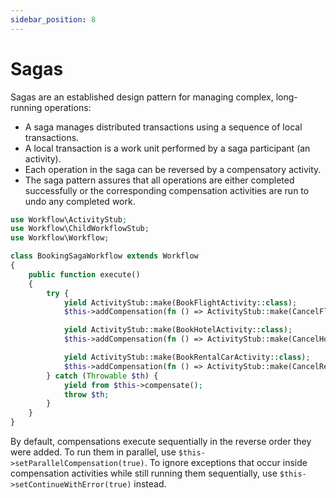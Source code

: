 ```yaml
---
sidebar_position: 8
---
```


# Sagas

Sagas are an established design pattern for managing complex, long-running operations:

- A saga manages distributed transactions using a sequence of local transactions.
- A local transaction is a work unit performed by a saga participant (an activity).
- Each operation in the saga can be reversed by a compensatory activity.
- The saga pattern assures that all operations are either completed successfully or the corresponding compensation activities are run to undo any completed work.

```php
use Workflow\ActivityStub;
use Workflow\ChildWorkflowStub;
use Workflow\Workflow;

class BookingSagaWorkflow extends Workflow
{
    public function execute()
    {
        try {
            yield ActivityStub::make(BookFlightActivity::class);
            $this->addCompensation(fn () => ActivityStub::make(CancelFlightActivity::class));

            yield ActivityStub::make(BookHotelActivity::class);
            $this->addCompensation(fn () => ActivityStub::make(CancelHotelActivity::class));

            yield ActivityStub::make(BookRentalCarActivity::class);
            $this->addCompensation(fn () => ActivityStub::make(CancelRentalCarActivity::class));
        } catch (Throwable $th) {
            yield from $this->compensate();
            throw $th;
        }
    }
}
```

By default, compensations execute sequentially in the reverse order they were added. To run them in parallel, use `$this->setParallelCompensation(true)`. To ignore exceptions that occur inside compensation activities while still running them sequentially, use `$this->setContinueWithError(true)` instead.
